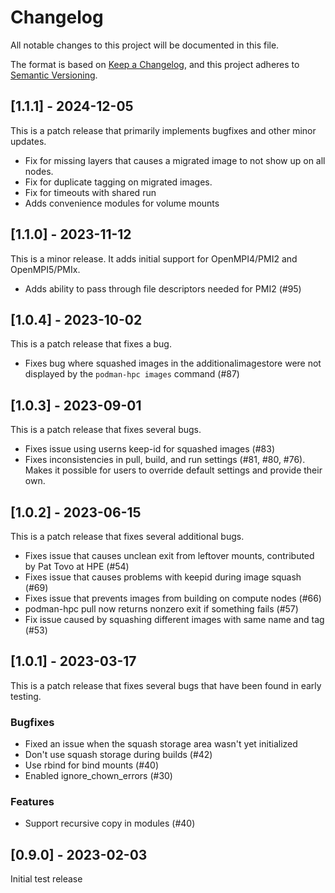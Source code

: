 # Changelog

All notable changes to this project will be documented in this file.

The format is based on [Keep a Changelog](https://keepachangelog.com/en/1.0.0/),
and this project adheres to [Semantic Versioning](https://semver.org/spec/v2.0.0.html).

## [1.1.1] - 2024-12-05

This is a patch release that primarily implements bugfixes and other minor updates.

- Fix for missing layers that causes a migrated image to not show up on all nodes.
- Fix for duplicate tagging on migrated images.
- Fix for timeouts with shared run
- Adds convenience modules for volume mounts

## [1.1.0] - 2023-11-12

This is a minor release. It adds initial support for OpenMPI4/PMI2 and OpenMPI5/PMIx.

- Adds ability to pass through file descriptors needed for PMI2 (#95)

## [1.0.4] - 2023-10-02

This is a patch release that fixes a bug.

- Fixes bug where squashed images in the additionalimagestore were not displayed by the `podman-hpc images` command (#87)

## [1.0.3] - 2023-09-01

This is a patch release that fixes several bugs.

- Fixes issue using userns keep-id for squashed images (#83)
- Fixes inconsistencies in pull, build, and run settings (#81, #80, #76). Makes it possible for users to override default settings and provide their own.

## [1.0.2] - 2023-06-15

This is a patch release that fixes several additional bugs.

- Fixes issue that causes unclean exit from leftover mounts, contributed by Pat Tovo at HPE (#54)
- Fixes issue that causes problems with keepid during image squash (#69)
- Fixes issue that prevents images from building on compute nodes (#66)
- podman-hpc pull now returns nonzero exit if something fails (#57)
- Fix issue caused by squashing different images with same name and tag (#53)

## [1.0.1] - 2023-03-17

This is a patch release that fixes several bugs that have been found in early testing.

### Bugfixes

- Fixed an issue when the squash storage area wasn't yet initialized
- Don't use squash storage during builds (#42)
- Use rbind for bind mounts (#40)
- Enabled ignore_chown_errors (#30)

### Features

- Support recursive copy in modules (#40)


## [0.9.0] - 2023-02-03

Initial test release

